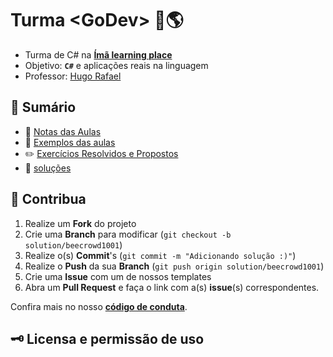 # Turma \<GoDev> 🧲🌎

* Turma de C# na [**Ímã learning place**](https://imalearningplace.com)
* Objetivo: **`C#`** e aplicações reais na linguagem
* Professor: [Hugo Rafael](https://github.com/hgrafa)

## 🧭 Sumário

* 📝 [Notas das Aulas](/Notas/)
* 🌱 [Exemplos das aulas](/Exemplos/)
* ✏️ [Exercícios Resolvidos e Propostos](/Exerc%C3%ADcios/)
* 🧩 [soluções](Solu%C3%A7%C3%B5es/)

<!-- ## 🚀 Projetos Reais -->

## 💙 Contribua

1. Realize um **Fork** do projeto
2. Crie uma **Branch** para modificar (`git checkout -b solution/beecrowd1001`)
3. Realize o(s) **Commit**'s (`git commit -m "Adicionando solução :)"`)
4. Realize o **Push** da sua **Branch** (`git push origin solution/beecrowd1001`)
5. Crie uma **Issue** com um de nossos templates
6. Abra um **Pull Request** e faça o link com a(s) **issue**(s) correspondentes.


Confira mais no nosso [**código de conduta**](/CODE_OF_CONDUCT.md).

## 🗝️ Licensa e permissão de uso